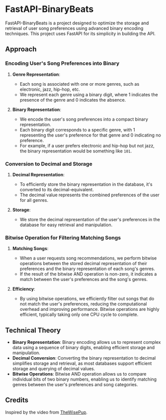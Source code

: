 # FastAPI-BinaryBeats

FastAPI-BinaryBeats is a project designed to optimize the storage and retrieval of user song preferences using advanced binary encoding techniques. This project uses FastAPI for its simplicity in building the API.

## Approach

### Encoding User's Song Preferences into Binary

1. **Genre Representation**:
   - Each song is associated with one or more genres, such as electronic, jazz, hip-hop, etc.
   - We represent each genre using a binary digit, where 1 indicates the presence of the genre and 0 indicates the absence.

2. **Binary Representation**:
   - We encode the user's song preferences into a compact binary representation.
   - Each binary digit corresponds to a specific genre, with 1 representing the user's preference for that genre and 0 indicating no preference.
   - For example, if a user prefers electronic and hip-hop but not jazz, the binary representation would be something like `101`.

### Conversion to Decimal and Storage

1. **Decimal Representation**:
   - To efficiently store the binary representation in the database, it's converted to its decimal-equivalent.
   - The decimal value represents the combined preferences of the user for all genres.

2. **Storage**:
   - We store the decimal representation of the user's preferences in the database for easy retrieval and manipulation.

### Bitwise Operation for Filtering Matching Songs

1. **Matching Songs**:
   - When a user requests song recommendations, we perform bitwise operations between the stored decimal representation of their preferences and the binary representation of each song's genres.
   - If the result of the bitwise AND operation is non-zero, it indicates a match between the user's preferences and the song's genres.

2. **Efficiency**:
   - By using bitwise operations, we efficiently filter out songs that do not match the user's preferences, reducing the computational overhead and improving performance. Bitwise operations are highly efficient, typically taking only one CPU cycle to complete.

## Technical Theory

- **Binary Representation**: Binary encoding allows us to represent complex data using a sequence of binary digits, enabling efficient storage and manipulation.
- **Decimal Conversion**: Converting the binary representation to decimal simplifies storage and retrieval, as most databases support efficient storage and querying of decimal values.
- **Bitwise Operations**: Bitwise AND operation allows us to compare individual bits of two binary numbers, enabling us to identify matching genres between the user's preferences and song categories.

## Credits 
Inspired by the video from [TheWisePup](https://vm.tiktok.com/ZMM7SsDUv/).
